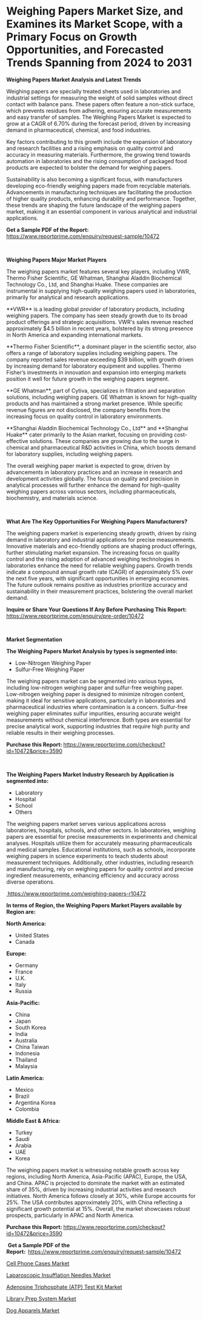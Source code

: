 <p><h1>Weighing Papers Market Size, and Examines its Market Scope, with a Primary Focus on Growth Opportunities, and Forecasted Trends Spanning from 2024 to 2031</h1></p><p><strong>Weighing Papers Market Analysis and Latest Trends</strong></p>
<p><p>Weighing papers are specially treated sheets used in laboratories and industrial settings for measuring the weight of solid samples without direct contact with balance pans. These papers often feature a non-stick surface, which prevents residues from adhering, ensuring accurate measurements and easy transfer of samples. The Weighing Papers Market is expected to grow at a CAGR of 6.70% during the forecast period, driven by increasing demand in pharmaceutical, chemical, and food industries. </p><p>Key factors contributing to this growth include the expansion of laboratory and research facilities and a rising emphasis on quality control and accuracy in measuring materials. Furthermore, the growing trend towards automation in laboratories and the rising consumption of packaged food products are expected to bolster the demand for weighing papers. </p><p>Sustainability is also becoming a significant focus, with manufacturers developing eco-friendly weighing papers made from recyclable materials. Advancements in manufacturing techniques are facilitating the production of higher quality products, enhancing durability and performance. Together, these trends are shaping the future landscape of the weighing papers market, making it an essential component in various analytical and industrial applications.</p></p>
<p><strong>Get a Sample PDF of the Report:&nbsp;</strong> <a href="https://www.reportprime.com/enquiry/request-sample/10472?utm_campaign=96&utm_medium=2&utm_source=Github&utm_content=ia&utm_term=28112024&utm_id=weighing-papers">https://www.reportprime.com/enquiry/request-sample/10472</a></p>
<p>&nbsp;</p>
<p><strong>Weighing Papers Major Market Players</strong></p>
<p><p>The weighing papers market features several key players, including VWR, Thermo Fisher Scientific, GE Whatman, Shanghai Aladdin Biochemical Technology Co., Ltd, and Shanghai Huake. These companies are instrumental in supplying high-quality weighing papers used in laboratories, primarily for analytical and research applications.</p><p>**VWR** is a leading global provider of laboratory products, including weighing papers. The company has seen steady growth due to its broad product offerings and strategic acquisitions. VWR's sales revenue reached approximately $4.5 billion in recent years, bolstered by its strong presence in North America and expanding international markets.</p><p>**Thermo Fisher Scientific**, a dominant player in the scientific sector, also offers a range of laboratory supplies including weighing papers. The company reported sales revenue exceeding $39 billion, with growth driven by increasing demand for laboratory equipment and supplies. Thermo Fisher’s investments in innovation and expansion into emerging markets position it well for future growth in the weighing papers segment.</p><p>**GE Whatman**, part of Cytiva, specializes in filtration and separation solutions, including weighing papers. GE Whatman is known for high-quality products and has maintained a strong market presence. While specific revenue figures are not disclosed, the company benefits from the increasing focus on quality control in laboratory environments.</p><p>**Shanghai Aladdin Biochemical Technology Co., Ltd** and **Shanghai Huake** cater primarily to the Asian market, focusing on providing cost-effective solutions. These companies are growing due to the surge in chemical and pharmaceutical R&D activities in China, which boosts demand for laboratory supplies, including weighing papers.</p><p>The overall weighing paper market is expected to grow, driven by advancements in laboratory practices and an increase in research and development activities globally. The focus on quality and precision in analytical processes will further enhance the demand for high-quality weighing papers across various sectors, including pharmaceuticals, biochemistry, and materials science.</p></p>
<p>&nbsp;</p>
<p><strong>What Are The Key Opportunities For Weighing Papers Manufacturers?</strong></p>
<p><p>The weighing papers market is experiencing steady growth, driven by rising demand in laboratory and industrial applications for precise measurements. Innovative materials and eco-friendly options are shaping product offerings, further stimulating market expansion. The increasing focus on quality control and the rising adoption of advanced weighing technologies in laboratories enhance the need for reliable weighing papers. Growth trends indicate a compound annual growth rate (CAGR) of approximately 5% over the next five years, with significant opportunities in emerging economies. The future outlook remains positive as industries prioritize accuracy and sustainability in their measurement practices, bolstering the overall market demand.</p></p>
<p><strong>Inquire or Share Your Questions If Any Before Purchasing This Report:</strong> <a href="https://www.reportprime.com/enquiry/pre-order/10472?utm_campaign=96&utm_medium=2&utm_source=Github&utm_content=ia&utm_term=28112024&utm_id=weighing-papers">https://www.reportprime.com/enquiry/pre-order/10472</a></p>
<p>&nbsp;</p>
<p><strong>Market Segmentation</strong></p>
<p><strong>The Weighing Papers Market Analysis by types is segmented into:</strong></p>
<p><ul><li>Low-Nitrogen Weighing Paper</li><li>Sulfur-Free Weighing Paper</li></ul></p>
<p><p>The weighing papers market can be segmented into various types, including low-nitrogen weighing paper and sulfur-free weighing paper. Low-nitrogen weighing paper is designed to minimize nitrogen content, making it ideal for sensitive applications, particularly in laboratories and pharmaceutical industries where contamination is a concern. Sulfur-free weighing paper eliminates sulfur impurities, ensuring accurate weight measurements without chemical interference. Both types are essential for precise analytical work, supporting industries that require high purity and reliable results in their weighing processes.</p></p>
<p><strong>Purchase this Report:&nbsp;</strong><a href="https://www.reportprime.com/checkout?id=10472&price=3590&utm_campaign=96&utm_medium=2&utm_source=Github&utm_content=ia&utm_term=28112024&utm_id=weighing-papers">https://www.reportprime.com/checkout?id=10472&price=3590</a></p>
<p>&nbsp;</p>
<p><strong>The Weighing Papers Market Industry Research by Application is segmented into:</strong></p>
<p><ul><li>Laboratory</li><li>Hospital</li><li>School</li><li>Others</li></ul></p>
<p><p>The weighing papers market serves various applications across laboratories, hospitals, schools, and other sectors. In laboratories, weighing papers are essential for precise measurements in experiments and chemical analyses. Hospitals utilize them for accurately measuring pharmaceuticals and medical samples. Educational institutions, such as schools, incorporate weighing papers in science experiments to teach students about measurement techniques. Additionally, other industries, including research and manufacturing, rely on weighing papers for quality control and precise ingredient measurements, enhancing efficiency and accuracy across diverse operations.</p></p>
<p><a href="https://www.reportprime.com/weighing-papers-r10472?utm_campaign=96&utm_medium=2&utm_source=Github&utm_content=ia&utm_term=28112024&utm_id=weighing-papers">&nbsp;https://www.reportprime.com/weighing-papers-r10472</a></p>
<p><strong>In terms of Region, the Weighing Papers Market Players available by Region are:</strong></p>
<p>
    <p> <strong> North America: </strong>
        <ul>
            <li>United States</li>
            <li>Canada</li>
        </ul>
        </p> 
    <p> <strong> Europe: </strong>
        <ul>
            <li>Germany</li>
            <li>France</li>
            <li>U.K.</li>
            <li>Italy</li>
            <li>Russia</li>
        </ul>
        </p> 
    <p> <strong> Asia-Pacific: </strong>
        <ul>
            <li>China</li>
            <li>Japan</li>
            <li>South Korea</li>
            <li>India</li>
            <li>Australia</li>
            <li>China Taiwan</li>
            <li>Indonesia</li>
            <li>Thailand</li>
            <li>Malaysia</li>
        </ul>
        </p> 
    <p> <strong> Latin America: </strong>
        <ul>
            <li>Mexico</li>
            <li>Brazil</li>
            <li>Argentina Korea</li>
            <li>Colombia</li>
        </ul>
        </p> 
    <p> <strong> Middle East & Africa: </strong>
        <ul>
            <li>Turkey</li>
            <li>Saudi</li>
            <li>Arabia</li>
            <li>UAE</li>
            <li>Korea</li>
        </ul>
    </p>
    </p>
<p><p>The weighing papers market is witnessing notable growth across key regions, including North America, Asia-Pacific (APAC), Europe, the USA, and China. APAC is projected to dominate the market with an estimated share of 35%, driven by increasing industrial activities and research initiatives. North America follows closely at 30%, while Europe accounts for 25%. The USA contributes approximately 20%, with China reflecting a significant growth potential at 15%. Overall, the market showcases robust prospects, particularly in APAC and North America.</p></p>
<p><strong>Purchase this Report: </strong><a href="https://www.reportprime.com/checkout?id=10472&price=3590&utm_campaign=96&utm_medium=2&utm_source=Github&utm_content=ia&utm_term=28112024&utm_id=weighing-papers">https://www.reportprime.com/checkout?id=10472&price=3590</a></p>
<p>&nbsp;<strong>Get a Sample PDF of the Report:&nbsp;&nbsp;</strong><a href="https://www.reportprime.com/enquiry/request-sample/10472?utm_campaign=96&utm_medium=2&utm_source=Github&utm_content=ia&utm_term=28112024&utm_id=weighing-papers">https://www.reportprime.com/enquiry/request-sample/10472</a></p>
<p><strong></strong></p>
<p><p><a href="https://www.linkedin.com/pulse/cell-phone-cases-market-penetration-strategies-untapped-markets-ivkkf?utm_campaign=96&utm_medium=2&utm_source=Github&utm_content=ia&utm_term=28112024&utm_id=weighing-papers">Cell Phone Cases Market</a></p><p><a href="https://github.com/AngelaWalsh696/Market-Research-Report-List-1/blob/main/laparoscopic-insufflation-needles-market.md?utm_campaign=96&utm_medium=2&utm_source=Github&utm_content=ia&utm_term=28112024&utm_id=weighing-papers">Laparoscopic Insufflation Needles Market</a></p><p><a href="https://issuu.com/reportprime-2/docs/adenosine-triphosphate-atp-test-kit_13603fcf47efa7?utm_campaign=96&utm_medium=2&utm_source=Github&utm_content=ia&utm_term=28112024&utm_id=weighing-papers">Adenosine Triphosphate (ATP) Test Kit Market</a></p><p><a href="https://github.com/jontyhinseyxe/Market-Research-Report-List-1/blob/main/library-prep-system-market.md?utm_campaign=96&utm_medium=2&utm_source=Github&utm_content=ia&utm_term=28112024&utm_id=weighing-papers">Library Prep System Market</a></p><p><a href="https://www.linkedin.com/pulse/dog-apparels-market-growth-segmentation-regional-analysis--xrbtf?utm_campaign=96&utm_medium=2&utm_source=Github&utm_content=ia&utm_term=28112024&utm_id=weighing-papers">Dog Apparels Market</a></p></p>